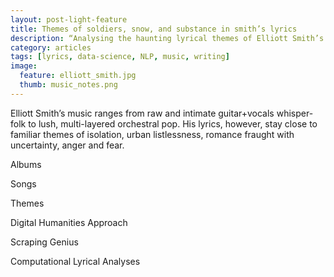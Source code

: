 ```yaml
---
layout: post-light-feature
title: Themes of soldiers, snow, and substance in smith’s lyrics
description: “Analysing the haunting lyrical themes of Elliott Smith’s songwriting”
category: articles
tags: [lyrics, data-science, NLP, music, writing]
image:
  feature: elliott_smith.jpg
  thumb: music_notes.png
---
```


Elliott Smith’s music ranges from raw and intimate guitar+vocals whisper-folk to lush, multi-layered orchestral pop. His lyrics, however, stay close to familiar themes of isolation, urban listlessness, romance fraught with uncertainty, anger and fear. 

Albums

Songs

Themes

Digital Humanities Approach

Scraping Genius

Computational Lyrical Analyses